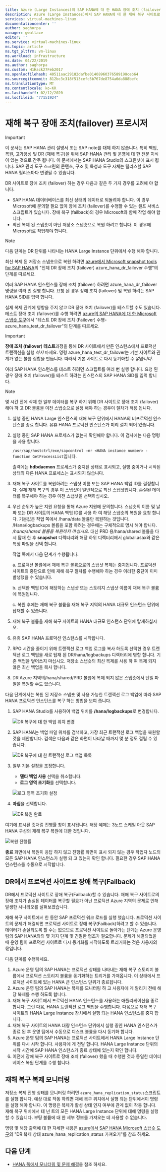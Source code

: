 ```yaml
---
title: Azure (Large Instances)의 SAP HANA에 대 한 HANA 장애 조치 (failover) 절차 Microsoft Docs
description: Azure (Large Instances)에서 SAP HANA에 대 한 재해 복구 사이트로 장애 조치 (failover)를 수행 하는 방법
services: virtual-machines-linux
documentationcenter: ''
author: saghorpa
manager: gwallace
editor: ''
ms.service: virtual-machines-linux
ms.topic: article
ms.tgt_pltfrm: vm-linux
ms.workload: infrastructure
ms.date: 04/22/2019
ms.author: saghorpa
ms.custom: H1Hack27Feb2017
ms.openlocfilehash: 40511aac29182dafbe01408960376589198ceb64
ms.sourcegitcommit: 812bc3c318f513cefc5b767de8754a6da888befc
ms.translationtype: MT
ms.contentlocale: ko-KR
ms.lasthandoff: 02/12/2020
ms.locfileid: "77151924"
---
```

# <a name="disaster-recovery-failover-procedure"></a>재해 복구 장애 조치(failover) 프로시저


>[!IMPORTANT]
>이 문서는 SAP HANA 관리 설명서 또는 SAP note를 대체 하지 않습니다. 특히 백업, 복원, 고가용성 및 DR (재해 복구)을 위해 SAP HANA 관리 및 운영에 대 한 전문 지식이 있는 것으로 간주 됩니다. 이 문서에서는 SAP HANA Studio의 스크린샷에 표시 됩니다. SAP 관리 도구 스크린의 콘텐츠, 구조 및 특성과 도구 자체는 릴리스할 SAP HANA 릴리스마다 변경될 수 있습니다.

DR 사이트로 장애 조치 (failover) 하는 경우 다음과 같은 두 가지 경우를 고려해 야 합니다.

- SAP HANA 데이터베이스를 최신 상태의 데이터로 되돌려야 합니다. 이 경우 Microsoft에 문의할 필요 없이 장애 조치 (failover)를 수행할 수 있는 셀프 서비스 스크립트가 있습니다. 장애 복구 (failback)의 경우 Microsoft와 함께 작업 해야 합니다.
- 최신 복제 된 스냅숏이 아닌 저장소 스냅숏으로 복원 하려고 합니다. 이 경우에 Microsoft로 작업해야 합니다. 

>[!NOTE]
>다음 단계는 DR 단위를 나타내는 HANA Large Instance 단위에서 수행 해야 합니다. 
 
최신 복제 된 저장소 스냅숏으로 복원 하려면 [azure에서 Microsoft snapshot tools for SAP HANA](https://github.com/Azure/hana-large-instances-self-service-scripts/blob/master/snapshot_tools_v4.2/Microsoft%20Snapshot%20Tools%20for%20SAP%20HANA%20on%20Azure%20v4.2.1.pdf)의 "전체 DR 장애 조치 (failover) azure_hana_dr_failover 수행"의 단계를 따르세요. 

여러 SAP HANA 인스턴스를 장애 조치 (failover) 하려면 azure_hana_dr_failover 명령을 여러 번 실행 합니다. 요청 된 경우 장애 조치 (failover) 및 복원 하려는 SAP HANA SID를 입력 합니다. 


실제 복제 관계에 영향을 주지 않고 DR 장애 조치 (failover)를 테스트할 수도 있습니다. 테스트 장애 조치 (failover)를 수행 하려면 [azure의 SAP HANA에 대 한 Microsoft 스냅숏 도구](https://github.com/Azure/hana-large-instances-self-service-scripts/blob/master/snapshot_tools_v4.2/Microsoft%20Snapshot%20Tools%20for%20SAP%20HANA%20on%20Azure%20v4.2.1.pdf)에서 "테스트 DR 장애 조치 (Failover) 수행-azure_hana_test_dr_failover"의 단계를 따르세요. 

>[!IMPORTANT]
>**장애 조치 (failover) 테스트**과정을 통해 DR 사이트에서 만든 인스턴스에서 프로덕션 트랜잭션을 실행 *하지* 마세요. 명령 azure_hana_test_dr_failover는 기본 사이트와 관계가 없는 볼륨 집합을 만듭니다. 따라서 기본 사이트로 다시 동기화할 수 *없습니다*. 

여러 SAP HANA 인스턴스를 테스트 하려면 스크립트를 여러 번 실행 합니다. 요청 된 경우 장애 조치 (failover)를 테스트 하려는 인스턴스의 SAP HANA SID를 입력 합니다. 

>[!NOTE]
>몇 시간 전에 삭제 한 일부 데이터를 복구 하기 위해 DR 사이트로 장애 조치 (failover) 해야 하 고 DR 볼륨을 이전 스냅숏으로 설정 해야 하는 경우이 절차가 적용 됩니다. 

1. 실행 중인 HANA Large 인스턴스의 재해 복구 단위에서 HANA의 비프로덕션 인스턴스를 종료 합니다. 유휴 HANA 프로덕션 인스턴스가 미리 설치 되어 있습니다.
1. 실행 중인 SAP HANA 프로세스가 없는지 확인해야 합니다. 이 검사에는 다음 명령을 사용 합니다.

      `/usr/sap/hostctrl/exe/sapcontrol –nr <HANA instance number> - function GetProcessList`입니다.

      출력에는 **hdbdaemon** 프로세스가 중지된 상태로 표시되고, 실행 중이거나 시작된 상태의 다른 HANA 프로세스는 표시되지 않습니다.
1. 재해 복구 사이트를 복원하려는 스냅샷 이름 또는 SAP HANA 백업 ID를 결정합니다. 실제 재해 복구의 경우 이 스냅샷이 일반적으로 최신 스냅샷입니다. 손실된 데이터를 복구해야 하는 경우 이전 스냅샷을 선택하십시오.
1. 우선 순위가 높은 지원 요청을 통해 Azure 지원에 문의합니다. 스냅숏의 이름 및 날짜 또는 DR 사이트의 HANA 백업 ID를 사용 하 여 해당 스냅숏의 복원을 요청 합니다. 기본값은 작업 쪽에서 /hana/data 볼륨만 복원하는 것입니다. /Hana/logbackups 볼륨을 포함 하려는 경우에는 구체적으로 명시 해야 합니다. */hana/shared 볼륨을 복원하지 마십시오.* 대신 PRD 용/hana/shared 볼륨을 다시 탑재 한 후 **snapshot** 디렉터리와 해당 하위 디렉터리에서 global.asax와 같은 특정 파일을 선택 합니다. 

   작업 쪽에서 다음 단계가 수행됩니다.

   a. 프로덕션 볼륨에서 재해 복구 볼륨으로의 스냅샷 복제는 중지됩니다. 프로덕션 사이트의 중단으로 인해 재해 복구 절차를 수행해야 하는 경우 이러한 중단이 이미 발생했을 수 있습니다.
   
   b. 선택한 백업 ID에 해당하는 스냅샷 또는 스토리지 스냅샷 이름이 재해 복구 볼륨에 복원됩니다.
   
   c. 복원 후에는 재해 복구 볼륨을 재해 복구 지역의 HANA 대규모 인스턴스 단위에 탑재할 수 있습니다.
      
1. 재해 복구 볼륨을 재해 복구 사이트의 HANA 대규모 인스턴스 단위에 탑재하십시오. 
1. 유휴 SAP HANA 프로덕션 인스턴스를 시작합니다.
1. RPO 시간을 줄이기 위해 트랜잭션 로그 백업 로그를 복사 하도록 선택한 경우 트랜잭션 로그 백업을 새로 탑재 된 DR/hana/logbackups 디렉터리에 병합 합니다. 기존 백업을 덮어쓰지 마십시오. 저장소 스냅숏의 최신 복제를 사용 하 여 복제 되지 않은 최신 백업을 복사 합니다.
1. DR Azure 지역의/hana/shared/PRD 볼륨에 복제 되지 않은 스냅숏에서 단일 파일을 복원할 수도 있습니다.

다음 단계에서는 복원 된 저장소 스냅숏 및 사용 가능한 트랜잭션 로그 백업에 따라 SAP HANA 프로덕션 인스턴스를 복구 하는 방법을 보여 줍니다.

1. SAP HANA Studio를 사용하여 백업 위치를 **/hana/logbackups**로 변경합니다.

   ![DR 복구에 대 한 백업 위치 변경](./media/hana-overview-high-availability-disaster-recovery/change_backup_location_dr1.png)

1. SAP HANA는 백업 파일 위치를 검색하고, 가장 최근 트랜잭션 로그 백업을 복원할 것을 제안합니다. 검색은 다음과 같은 화면이 나타날 때까지 몇 분 정도 걸릴 수 있습니다.

   ![DR 복구에 대 한 트랜잭션 로그 백업 목록](./media/hana-overview-high-availability-disaster-recovery/backup_list_dr2.PNG)

1. 일부 기본 설정을 조정합니다.

      - **델타 백업 사용** 선택을 취소합니다.
      - **로그 영역 초기화**를 선택합니다.

   ![로그 영역 초기화 설정](./media/hana-overview-high-availability-disaster-recovery/initialize_log_dr3.PNG)

1. **마침**을 선택합니다.

   ![DR 복원 완료](./media/hana-overview-high-availability-disaster-recovery/finish_dr4.PNG)

여기에 표시된 것처럼 진행률 창이 표시됩니다. 해당 예제는 3노드 스케일 아웃 SAP HANA 구성의 재해 복구 복원에 대한 것입니다.

![복원 진행률](./media/hana-overview-high-availability-disaster-recovery/restore_progress_dr5.PNG)

**종료** 화면에서 복원이 응답 하지 않고 진행률 화면이 표시 되지 않는 경우 작업자 노드의 모든 SAP HANA 인스턴스가 실행 되 고 있는지 확인 합니다. 필요한 경우 SAP HANA 인스턴스를 수동으로 시작합니다.


## <a name="failback-from-a-dr-to-a-production-site"></a>DR에서 프로덕션 사이트로 장애 복구(Failback)
DR에서 프로덕션 사이트로 장애 복구(Failback)할 수 있습니다. 재해 복구 사이트로의 장애 조치가 손실된 데이터를 복구할 필요가 아닌 프로덕션 Azure 지역의 문제로 인해 발생한 시나리오를 살펴보겠습니다. 

재해 복구 사이트에서 한 동안 SAP 프로덕션 워크 로드를 실행 했습니다. 프로덕션 사이트의 문제가 해결되면 프로덕션 사이트로 장애 복구(Failback)하려고 할 수 있습니다. 데이터가 손실되도록 할 수는 없으므로 프로덕션 사이트로 돌아가는 단계는 Azure 운영 팀의 SAP HANA와의 몇 가지 단계 및 긴밀한 협조가 필요합니다. 문제가 해결되었을 때 운영 팀이 프로덕션 사이트로 다시 동기화를 시작하도록 트리거하는 것은 사용자의 몫입니다.

다음 단계를 수행하세요.

1. Azure 운영 팀의 SAP HANA는 프로덕션 상태를 나타내는 재해 복구 스토리지 볼륨에서 프로덕션 스토리지 볼륨을 동기화하는 트리거를 가져옵니다. 이 상태에서 프로덕션 사이트에 있는 HANA 큰 인스턴스 단위가 종료됩니다.
1. Azure 운영 팀의 SAP HANA는 복제를 모니터링 하 고 사용자에 게 알리기 전에 해당 복제를 수행 하도록 합니다.
1. 재해 복구 사이트에서 프로덕션 HANA 인스턴스를 사용하는 애플리케이션을 종료합니다. 그런 다음, HANA 트랜잭션 로그 백업을 수행합니다. 다음으로 재해 복구 사이트의 HANA Large Instance 장치에서 실행 되는 HANA 인스턴스를 중지 합니다.
1. 재해 복구 사이트의 HANA 대량 인스턴스 단위에서 실행 중인 HANA 인스턴스가 종료 된 후 운영 팀에서 수동으로 디스크 볼륨을 다시 동기화 합니다.
1. Azure 운영 팀의 SAP HANA는 프로덕션 사이트에서 HANA Large Instance 단위를 다시 시작 합니다. 사용자에 게 전달 합니다. HANA Large Instance 단위의 시작 시간에 SAP HANA 인스턴스가 종료 상태에 있는지 확인 합니다.
1. 이전에 장애 복구 사이트로 장애 조치 (failover) 했을 때 수행한 것과 동일한 데이터베이스 복원 단계를 수행 합니다.

## <a name="monitor-disaster-recovery-replication"></a>재해 복구 복제 모니터링

저장소 복제 진행 상태를 모니터링 하려면 `azure_hana_replication_status`스크립트를 실행 합니다. 예상 대로 작동 하려면 재해 복구 위치에서 실행 되는 단위에서이 명령을 실행 해야 합니다. 이 명령은 복제가 활성 상태 인지 여부에 관계 없이 작동 합니다. 재해 복구 위치에서 테 넌 트의 모든 HANA Large Instance 단위에 대해 명령을 실행할 수 있습니다. 부팅 볼륨에 대 한 세부 정보를 가져오는 데 사용할 수 없습니다. 

명령 및 해당 출력에 대 한 자세한 내용은 [azure에서 SAP HANA Microsoft 스냅숏 도구](https://github.com/Azure/hana-large-instances-self-service-scripts/blob/master/snapshot_tools_v4.2/Microsoft%20Snapshot%20Tools%20for%20SAP%20HANA%20on%20Azure%20v4.2.1.pdf)의 "DR 복제 상태 azure_hana_replication_status 가져오기"를 참조 하세요.


## <a name="next-steps"></a>다음 단계
- [HANA 쪽에서 모니터링 및 문제 해결](hana-monitor-troubleshoot.md)을 참조 하세요.
